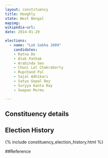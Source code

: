 ```yaml
---
layout: constituency
title: Hooghly
state: West Bengal
mapimg: 
wikipedia-url: 
date: 2014-01-29

elections: 
  - name: "Lok Sabha 2009"
    candidates: 
    - Ratna De 
    - Alok Pathak 
    - Arabinda Sen 
    - Chuni Lal Chakraborty 
    - Rupchand Pal 
    - Sajal Adhikari 
    - Satya Gopal Dey 
    - Suryya Kanta Ray 
    - Swapan Murmu 

---
```

## Constituency details


## Election History
{% include constituency_election_history.html %}

##Reference
